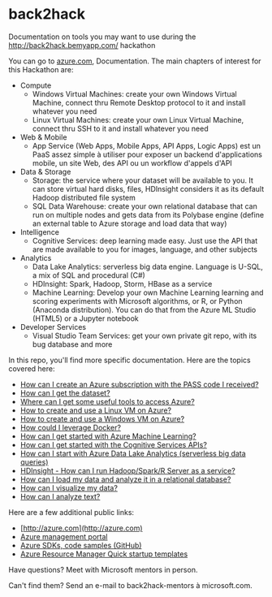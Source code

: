 # back2hack

Documentation on tools you may want to use during the http://back2hack.bemyapp.com/ hackathon

You can go to [azure.com](https://azure.microsoft.com/en-us/), Documentation. 
The main chapters of interest for this Hackathon are: 

- Compute
    - Windows Virtual Machines: create your own Windows Virtual Machine, connect thru Remote Desktop protocol to it and install whatever you need
    - Linux Virtual Machines: create your own Linux Virtual Machine, connect thru SSH to it and install whatever you need
- Web & Mobile
	- App Service (Web Apps, Mobile Apps, API Apps, Logic Apps) est un PaaS assez simple à utiliser pour exposer un backend d'applications mobile, un site Web, des API ou un workflow d'appels d'API
- Data & Storage
    - Storage: the service where your dataset will be available to you. It can store virtual hard disks, files, HDInsight considers it as its default Hadoop distributed file system
    - SQL Data Warehouse: create your own relational database that can run on multiple nodes and gets data from its Polybase engine (define an external table to Azure storage and load data that way)
- Intelligence
    - Cognitive Services: deep learning made easy. Just use the API that are made available to you for images, language, and other subjects
- Analytics
    - Data Lake Analytics: serverless big data engine. Language is U-SQL, a mix of SQL and procedural (C#)
    - HDInsight: Spark, Hadoop, Storm, HBase as a service
    - Machine Learning: Develop your own Machine Learning learning and scoring experiments with Microsoft algorithms, or R, or Python (Anaconda distribution). You can do that from the Azure ML Studio (HTML5) or a Jupyter notebook
- Developer Services
    - Visual Studio Team Services: get your own private git repo, with its bug database and more

In this repo, you'll find more specific documentation. Here are the topics covered here:

- [How can I create an Azure subscription with the PASS code I received?](AzurePASS.md)
- [How can I get the dataset?](GetTheData.md)
- [Where can I get some useful tools to access Azure?](Tools.md)
- [How to create and use a Linux VM on Azure?](AzureLinux.md)
- [How to create and use a Windows VM on Azure?](AzureWindows.md)
- [How could I leverage Docker?](Docker.md)
- [How can I get started with Azure Machine Learning?](AzureML.md)
- [How can I get started with the Cognitive Services APIs?](CognitiveServices.md)
- [How can I start with Azure Data Lake Analytics (serverless big data queries)](AzureDataLake.md)
- [HDInsight - How can I run Hadoop/Spark/R Server as a service?](HDInsight.md)
- [How can I load my data and analyze it in a relational database?](AzureSQLDW.md)
- [How can I visualize my data?](PowerBI.md)
- [How can I analyze text?](Text.md)

Here are a few additional public links: 

- [http://azure.com](http://azure.com)
- [Azure management portal](https://portal.azure.com)
- [Azure SDKs, code samples (GitHub)](http://github.com/azure)
- [Azure Resource Manager Quick startup templates](https://github.com/azure/azure-quickstart-templates/)

Have questions? 
Meet with Microsoft mentors in person.

Can't find them? Send an e-mail to back2hack-mentors à microsoft.com.
